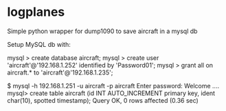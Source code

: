 logplanes
=========

Simple python wrapper for dump1090 to save aircraft in a mysql db

Setup MySQL db with:

mysql > create database aircraft;
mysql > create user 'aircraft'@'192.168.1.252' identified by 'Password01';
mysql > grant all on aircraft.* to 'aircraft'@'192.168.1.235';

$ mysql -h 192.168.1.251 -u aircraft -p aircraft
Enter password:
Welcome ....
mysql> create table aircraft (id INT AUTO_INCREMENT primary key, ident char(10), spotted timestamp);
Query OK, 0 rows affected (0.36 sec)
